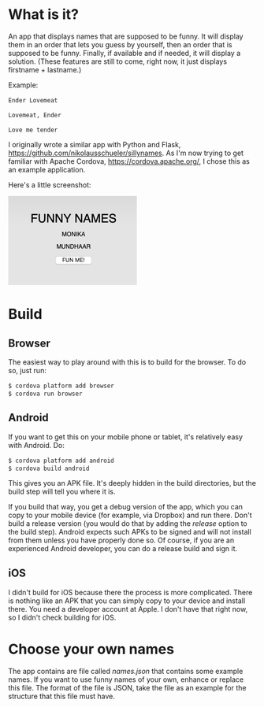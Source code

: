 What is it?
===========

An app that displays names that are supposed to be funny. It will display them in an
order that lets you guess by yourself, then an order that is supposed to be funny.
Finally, if available and if needed, it will display a solution. (These features
are still to come, right now, it just displays firstname + lastname.)

Example:

```
Ender Lovemeat
```

```
Lovemeat, Ender
```

```
Love me tender
```

I originally wrote a similar app with Python and Flask,
https://github.com/nikolausschueler/sillynames. As I'm now trying to get
familiar with Apache Cordova, https://cordova.apache.org/, I chose this as an
example application.

Here's a little screenshot:

![Screenshot](./pics/screenshot.png)

Build
=====

Browser
-------

The easiest way to play around with this is to build for the browser. To do so,
just run:

```
$ cordova platform add browser
$ cordova run browser
```

Android
-------

If you want to get this on your mobile phone or tablet, it's relatively easy
with Android. Do:

```
$ cordova platform add android
$ cordova build android
```

This gives you an APK file. It's deeply hidden in the build directories, but the
build step will tell you where it is.

If you build that way, you get a debug version of the app, which you can copy to
your mobile device (for example, via Dropbox) and run there. Don't build a
release version (you would do that by adding the _release_ option to the build
step). Android expects such APKs to be signed and will not install from them
unless you have properly done so. Of course, if you are an experienced Android
developer, you can do a release build and sign it.

iOS
---

I didn't build for iOS because there the process is more complicated. There is
nothing like an APK that you can simply copy to your device and install there.
You need a developer account at Apple. I don't have that right now, so I didn't
check building for iOS.

Choose your own names
=====================

The app contains are file called _names.json_ that contains some example names.
If you want to use funny names of your own, enhance or replace this file. The
format of the file is JSON, take the file as an example for the structure that
this file must have.
